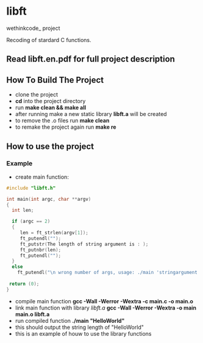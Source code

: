# libft
wethinkcode_ project

Recoding of stardard C functions.
## Read libft.en.pdf for full project description

## How To Build The Project
* clone the project
* **cd** into the project directory
* run **make clean && make all**
* after running make a new static library **libft.a** will be created
* to remove the .o files run **make clean**
* to remake the project again run **make re**

## How to use the project
### Example
* create main function:
```c
#include "libft.h"

int main(int argc, char **argv)
{
  int len;

  if (argc == 2)
  {
     len = ft_strlen(argv[1]);
     ft_putendl("");
     ft_putstr(The length of string argument is : );
     ft_putnbr(len);
     ft_putendl("");
  }
  else
    ft_putendl("\n wrong number of args, usage: ./main 'stringargument'");
  
 return (0);
}
```
* compile main function **gcc -Wall -Werror -Wextra -c main.c -o main.o**
* link main function with library *libft.a* **gcc -Wall -Werror -Wextra -o main main.o libft.a**
* run compiled function **./main "HelloWorld"**
* this should output the string length of "HelloWorld"
* this is an example of houw to use the library functions
